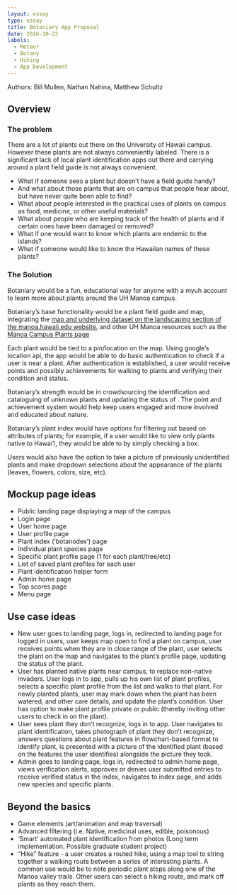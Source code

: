 ```yaml
---
layout: essay
type: essay
title: Botaniary App Proposal
date: 2016-10-22
labels:
  - Meteor
  - Botany
  - Hiking
  - App Development
---
```

Authors: Bill Mullen, Nathan Nahina, Matthew Schultz

## Overview


### The problem

There are a lot of plants out there on the University of Hawaii campus. However these plants are not always conveniently labeled. There is a significant lack of local plant identification apps out there and carrying around a plant field guide is not always convenient.
<ul>
<li>What if someone sees a plant but doesn’t have a field guide handy?</li>
<li>And what about those plants that are on campus that people hear about, but have never quite been able to find?</li>
<li>What about people interested in the practical uses of plants on campus as food, medicine, or other useful materials?</li>
<li>What about people who are keeping track of the health of plants and if certain ones have been damaged or removed?</li>
<li>What if one would want to know which plants are endemic to the islands?</li>
<li>What if someone would like to know the Hawaiian names of these plants?</li>
</ul>

### The Solution

Botaniary would be a fun, educational way for anyone with a myuh account to learn more about plants around the UH Manoa campus.

Botaniary’s base functionality would be a plant field guide and map, integrating the [map and underlying dataset on the landscaping section of the manoa.hawaii.edu website.](http://manoa.hawaii.edu/landscaping/plantmap.php) and other UH Manoa resources such as the [Manoa Campus Plants page](http://www.botany.hawaii.edu/faculty/carr/160webindex.htm)

Each plant would be tied to a pin/location on the map. Using google’s location api, the app would be able to do basic authentication to check if a user is near a plant. After authentication is established, a user would receive points and possibly achievements for walking to plants and verifying their condition and status.

Botaniary’s strength would be in crowdsourcing the identification and cataloguing of unknown plants and updating the status of . The point and achievement system would help keep users engaged and more involved and educated about nature.

Botaniary’s plant index would have options for filtering out based on attributes of plants; for example, if a user would like to view only plants native to Hawai’i, they would be able to by simply checking a box.

Users would also have the option to take a picture of previously unidentified plants and make dropdown selections about the appearance of the plants (leaves, flowers, colors, size, etc).


## Mockup page ideas

<ul>
<li>Public landing page displaying a map of the campus</li>
<li>Login page</li>
<li>User home page</li>
<li>User profile page</li>
<li>Plant index (‘botanodex’) page</li>
<li>Individual plant species page</li>
<li>Specific plant profile page (1 for each plant/tree/etc)</li>
<li>List of saved plant profiles for each user</li>
<li>Plant identification helper form</li>
<li>Admin home page</li>
<li>Top scores page</li>
<li>Menu page</li>
</uL>

## Use case ideas
<ul>
<li>New user goes to landing page, logs in, redirected to landing page for logged in users, user keeps map open to find a plant on campus, user receives points when they are in close range of the plant, user selects the plant on the map and navigates to the plant’s profile page, updating the status of the plant.</li>
<li>User has planted native plants near campus, to replace non-native invaders. User logs in to app, pulls up his own list of plant profiles, selects a specific plant profile from the list and walks to that plant. For newly planted plants, user may mark down when the plant has been watered, and other care details, and update the plant’s condition. User has option to make plant profile private or public (thereby inviting other users to check in on the plant).</li>
<li>User sees plant they don’t recognize, logs in to app. User navigates to plant identification, takes photograph of plant they don’t recognize, answers questions about plant features in flowchart-based format to identify plant, is presented with a picture of the identified plant (based on the features the user identifies) alongside the picture they took.</li>
<li>Admin goes to landing page, logs in, redirected to admin home page, views verification alerts, approves or denies user submitted entries to receive verified status in the index, navigates to index page, and adds new species and specific plants.</li>
</ul>

## Beyond the basics
<ul>
<li>Game elements (art/animation and map traversal)</li>
<li>Advanced filtering (i.e. Native, medicinal uses, edible, poisonous)</li>
<li>‘Smart’ automated plant identification from photos (Long term implementation. Possible graduate student project)</li>
<li>“Hike” feature - a user creates a routed hike, using a map tool to string together a walking route between a series of interesting plants. A common use would be to note periodic plant stops along one of the Manoa valley trails. Other users can select a hiking route, and mark off plants as they reach them.</li>
</ul>
